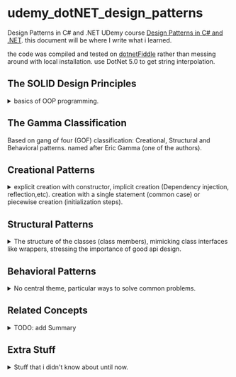 # udemy_dotNET_design_patterns

Design Patterns in C# and .NET
UDemy course [Design Patterns in C# and .NET](https://www.udemy.com/course/design-patterns-csharp-dotnet).
this document will be where I write what i learned.

the code was compiled and tested on [dotnetFiddle](https://dotnetfiddle.net/) rather than messing around with local installation. use DotNet 5.0 to get string interpolation.

## The SOLID Design Principles
<details>
<summary>
basics of OOP programming.
</summary>

### Single Responsibility Principle

Any particular class / function / object should have only one reason to change.  
External functionalities aren't part of the core class and should go in a helper module. A red flag for violation of the principal is use of external resources like files, streams or sockets.

### Open Closed Principle

Class should be open for extension (derived classes), closed for changes (modifications). Changes to derived classes should not require changes in the base class. 

example of using ISpecification and Combinators.

### Liskov Substitution Principle

You can always use a derived class when a base class is expected. the classic example of squares and rectangles (which aren't fit for the Liskov substitution!).

### Interface Segregation Principle

Interfaces should require the minimal functionality, and nothing else. don't require more functionality in the interface then needed. "don't pay for what you don't need!", separate interfaces to the minimal requirements and combine them as higher level interfaces if needed (interfaces can inherit).  

*YAGNI*: you ain't going to need it.  
A red flag is functions that aren't supported (throw exceptions, do no-ops, always error).

### Dependency Inversion Principle
High level modules should not depend of low level modules. Use abstractions.  
Consume classes as interfaces, so they are decoupled from other classes which uses them. Don't depend on concrete classes in input / member variables. Prefer using interfaces (for both levels).

</details>

## The Gamma Classification

Based on gang of four (GOF) classification: Creational, Structural and Behavioral patterns. named after Eric Gamma (one of the authors).


## Creational Patterns

<details>
<summary>
explicit creation with constructor, implicit creation (Dependency injection, reflection,etc). creation with a single statement (common case) or piecewise creation (initialization steps).
</summary>


### Builder
<details>
<summary>
When piecewise object construction is complicated, provide an API for doing it succinctly.
</summary>
Some objects are complicated to build. but a constructor with too many arguments isn't a reasonable behavior. A builder class is a separate class that is used to hold all the pieces together until finally calling the real class constructor.

Think about the C# StringBuilder which is used to build a string object. 
``` csharp
static void Main(string[] args)
{
    var sb = New StringBuilder();
    sb.append("str1");
    sb.append("str2");
    var str = sb.toString();
    };
}
```
we can imagine a specialized HTMLBuilder class that nows how to write elements inside a tag and construct the final string, and it can add children elements and create the final html text. this is similar to what react does with javaX.


**Fluent Interface**: an interface for chaining together commands by always returning the reference to the active object.

``` csharp
public class MyClass
{
    public MyClass Foo(int x)
    {
        //do something with x
        return this;
    }

    static void Main(string[] args)
    {
    var myclass = New MyClass();
    my.class.foo(1).foo(2);
    };
}
```

There is a problem in inheriting from fluent interface. if we methods from the base class, they return the reference as the base class, which has limited functionality. we can use the [Curiously Recurring Template Pattern](https://en.wikipedia.org/wiki/Curiously_recurring_template_pattern) to always return the most derived class.

``` csharp
public class MyClass
{
    public MyClass Foo(int x)
    {
        //do something with x
        return this;
    }

}

public class MyClassDerived : MyClass
{
    public MyClassDerived bar(string x)
    {
        //do something with x
        return this;
    }
}

public class BaseCRTP<SELF>: BaseCRTP<SELF}>
{
    public SELF Foo(int x)
    {
        //do something with x
        return (SELF)this;
    }

}

public class DerivedCRTP<SELF> : BaseCRTP<DerivedCRTP<SELF>>
{
    public SELF bar(string x)
    {
        //do something with x
        return (SELF)this;
    }

}
static void Main(string[] args)
{
    var myclass = New MyClassDerived();
    // this will fail!
    //my.class.foo(1).bar("laa");
    // this will work
    var myCRTP = new DerivedCRTP<DerivedCRTP>();
    myCRTP.foo(1).bar("laa");
};
```
we can add a method *.build()* that actually constructs the final object in the end.  

#### Functional Builder

An example of using a functional builder: a builder object with a list of functions, extension methods and open/closed principal. then we can make this an abstract builder class that can work for any type of class

#### Faceted Builder

using a *facade* design pattern to hold the reference to class, and then using more than one builder on it. the containing object exposes different builders (with the same object as the reference) and allows the user to switch between different 'builder' mechanisms.

</details>

### Factories

<details>
<summary>
A component responsible solely for the wholesale (not piecewise) creation of objects.
</summary>

#### Factory Method

Normal constructors must have the same (none descriptive) name, if you want to provide defaults this can turn into a mess ("optional parameters hell"). you can't have the same parameters for different functions because that's not possible in overloading functions (all the ctors have the same name!) and you can't give a derived class without explicitly calling for that derived class ctor.

##### Point Example 

we have a Point constructor that take x,y coordinates, and we want a constructor that can take polar points (rho, theta), but we already have a constructor with (double,double) arguments. so we can start adding parameters to determine how to use the doubles. but this is uncomfortable, and we lose the explicit naming of the parameters and we must have documentation explaining this.  
If we want to be explicit, we can have derived class (cartesian point,polar point) that have properly named constructors, but that feels like a misuse of inheritance. the functionality is still the same and still exists solely in the base class.  
C# resharper actually had a quick action to refactor a constructor into a factory method. This is a static class function that calls the (preferably private/protected) constructor.

##### Asynchronous Factory Method

We can't do a-synchronized stuff inside a constructor. We can have a separate init async function that is used severalty. but then we relay on the user to call it after each creation. to ensue this we can add factory method that calls the constructor and then the async initialization method before returning it to the user.



#### Factory Class

if we have big enough class, it might be better in terms of SRP (single responsibility principle) to separate the class creation methods (factory methods) from the class itself. so we can have a Factory class with a sole reputability of providing ways to create the object.  
we can fiddle around with the access modifiers by making it internal (so only the package classes can create it). Alternatively, we can make the factory a static inner class (and the constructor private) so that no external code can create the class, and the only way to create instances of this object is via the static factory class, which has access to other private methods of the containing class.

we can see this in action in C# [Task.Factory](https://docs.microsoft.com/en-us/dotnet/api/system.threading.tasks.taskfactory?view=net-5.0).

we can have factory properties: always create an object with some specified parameters. if this object can't be changed, then it's better to have it as a singleton/static class member (initialled just once)
``` csharp
public class Point
{
    private Point(x,y)
    {
        // constructor..
    }
    public static Point OriginProperty => new Point(0,0); // new point each call
    public static Point OriginMember = new Point(0,0); // created once
}
```

#### Abstract Factory (Interface Factory)

**name is misleading, abstract in this context means interface, not a 'base class that can't be instantiated on its' own'.**  
Give out ~~abstract~~ interface objects (rather than concrete objects). we can also have interface for the abstract factory itself, so that's an hierarchical factory design.  
the example in the video is a hot drinks machine which uses Activator.CreateInstance() to create classes with reflection.

the example has a bit of violating the OCP (open close principle) by using enums. it can be fixed with reflections again (on with dependency injection, as it should be used in production code), we take all classes that implement the interface from the assembly (avoiding the interface itself) and create them as our factories. to create an actual drink we have a method to expose the available options with a primitive type identifer (index number, string name) that we can accept from the user (don't forget to validate it!) and access the correct factory.
</details>

### Prototype

<details>
<summary>
A partially or fully initialized object that you copy (clone) and make use of.
</summary>

All about object copying. We don't design object from scratch. we make a copy and then change it. sometimes it's called a 'clone' of the object, we need deep copying.  
we can either implement DeepCopy as a method/interface ourselves or use a serializer.

#### ICloneable is bad? what about Copy Constructors?

C# provides an interface ICloneable with the method Clone(), but it doesn't specify if it's a shallow copy or deep copy. and it always returns an object frm type Object (we need to explicitly cast it). Clone() sometimes specifies if it does a shallow copy.  
Another concept is taken from C++, the copy constructor. a constructor overload that takes an instance of the same class and calls the copy constructor on the members. but it's weird to do something c++ in c#.

#### IPrototype<T> interface

what about an interface that is both generic (DeepClone() returns T, no need to cast it) and explicitly does deep copying? it's possible, but still cumbersome, because it needs to be implemented in each member of the object.  
This approach doesn't scale well with large inheritance hierarchy. Each derived class must be able to pass parameters to the base class, and there's a lot of repetition going on. we can around it by requiring the class to have a empty default constructor, and implement a method to copy it's own properties into an object of the same class. we also have a default DeepCopy() method. the CopyTo() method copies it's own class properties and calls the base class CopyTo() method. there's an issue of casting to use the default implementation method. there is a problem that deepCopy() can not only copy a derived class, it can also copy a derived class into a base class.

``` csharp
public interface IDeepCopyable<T> where T: new()
{
    void CopyTo(T target);
    //default implementation?
    T DeepCopy()
    {
        T t = new T();
        CopyTo(t);
        return t;
    }
}
```


#### Copy Through Serialization

why bother with all the inheritance and interfaces when can simply use  extension methods on any type by serializing and deserializing. if we want to use the binary formatter, then all the classes and members must be using the [\[Serializable\] attribute](https://docs.microsoft.com/en-us/dotnet/api/system.serializableattribute?view=net-5.0). but we can choose other formatters, each serializer has different requirements. the xmlSerializer requires an empty parameterless constructor.

``` csharp
//extension method, takes this as argument, so can be called on anything?
public static T DeepCopy<T>(this T self)
{
    var stream = new MemoryStream();
    var formatter = new BinaryFormatter(); //requires the [Serializable] attribute
    formatter.serialize(stream, self); //write to stream
    stream.seek(0,SeekOrigin.Begin);  //start of stream;
    object copy = formatter.Deserialize(stream); //read from stream
    stream.close(); //maybe we could have used 'using'
    return (T) copy; //cast to T;
}

public static T DeepCopyXml<T>(this T self)
{
    using (var stream = new MemoryStream()) //will close the stream on it's own.
    {
        var serializer = new XmlSerializer(typeof(T));
        serializer.Serialize(stream,self);
        stream.Position = 0; //same as Seek, bring the stream back to the start;
        return (T)serializer.Deserialize(stream);
    }
}
```
</details>

### Singleton

<details>
<summary>
A component which is instantiated only once.
</summary>

The very hated pattern, even said that is often a design smell.

for some components, it doesn't makes sense to have more than one object of it's kind. important when construction is expensive, we don't want to allow more creations of it, and we want the entire system to use the same instance.
 
keep the constructor private and have a static instance, all the usual lazy or eager instantiation, we can use the system Lazy<> class if we want.

there is a problem: the singleton is a hard coded reference, so testing any component that uses it means testing on a 'live' component, and we can't write tests because the data might change, and we are using the live component (and one day, we will do something stupid to mess it up and the whole team will have to stop everything and fix it), so things are already in danger. we can mitigate this by using dependency injection. 

instead of implementing a singleton, we create a normal class, and use a dependency injection framework to treat it as such.

``` csharp
public void DependencyInjection()
{
    var cb = new ContainerBuilder(); //dependency 
    cb.RegisterType<OrdinaryDatabase>() //register the normal class or mock data
    .As<IDatabase> //the interface it implements
    .SingleInstance(); // require just one of them.
    cb.RegisterType<ConfigurableRecordFinder>(); //register a type that uses the interface.
    using (var c = cb.Build())
    {
        var rf = c.Resolve<ConfigurableRecordFinder>();
    }
}
```

why Singleton and not static? because we can't use dependency injection with static class. but there is something called [monostate pattern](https://stackoverflow.com/questions/624653/is-monostate-the-good-cousin-of-the-evil-singleton) which aims to have our cake and eat it. we can use 'new' to instantiate new objects, but all objects are referring to static fields. so maybe this means we can inherit from the class and still keep a single state.

thread safety: we can have a singleton for each thread by using a ThreadLocal<> wrapper and combine it with the other singleton implementations. we can also get the same results by using some container framework like we did with the dependency injection.

#### Ambient context pattern

some data that is changing, but also shared?
example in video. stack of contexts? scoping, disposing.   

</details>

</details>

## Structural Patterns

<details>
<summary>
The structure of the classes (class members), mimicking class interfaces like wrappers, stressing the importance of good api design.
</summary>

### Adapter

<details>
<summary>
A construct which adapts an existing interface X to conform to the required interface Y.
</summary>
imagine a electrical adapter for different power outlets.  
we take one class and force it to conform to some given interface, either by creating a new class or forwarding calls. can be as simple or as complicated as needed.

#### Caching

If our adapter uses a large amount of temporary data (creating objects), it might be more efficient to do some caching and retain the data internally. this of course assumes that we are going to reuse the same objects and that they are constant and not changing.

#### Generic Value Adapter

*not sure what's the point, actually*  
this would be trivial in c++. but in c# this requires quite a bit of work. there is a big example that. see file. basically, we need to propagate the type information in the entire hierarchy, we simply throw TSelf everywhere.

#### Adapter with dependency injection

an example with the container pattern and the command pattern. we use the *ContainerBuilder.RegisterAdapter()* method and the metadata feature.

</details>

### Bridge

<details>
<summary>
A mechanism that decouples an interface (hierarchy) from implementation (hierarchy).
</summary>
Avoiding a 'cartesian product complexity explosion' situation, if we have different features in a class hierarchy, each inheritance level can double the amount of classes. we rather use aggregation/composition than inheritance.  
if an interface has two options, we don't add the interface implementation to the class definition, we keep it as member so it doesn't require us to stack levels of inheritance classes.
should probably go along with dependency injection.

I think the difference between this a a decorator is that decorator is designed to hold itself in a nested level, while the bridge pattern is about horizontal levels. I think that this can be achieved with templates, but who am i to decide..?
</details>

### Composite

<details>
<summary>
A mechanism for treating individual (scalar) object and compositions of objects in a uniform matter.
</summary>

An example of a drawing application using a Composite to aggregate Graphic Objects together. the base class contains other object of itself. object can contain both it's own data and components, and the API doesn't care about it.  
An example of a neuron network containing a neuron class, a neuron layer and eventually a neuron rind. instead, we treat a single neuron as a collection of neuron as well. we define the neuron class an IEnumerable\<neuron\>, and **define the api around the collection of elements**, so we can treat a singular element the same as the aggregate.

going back to the open closed principle, where we created an 'AndSpecification' as a combinator of ISpecification, we can replace it with a 'CompositeSpecification' base class that can handle any number of CompositeSpecification (single, two, many) which can be combined in different ways.

based on the exercise, we should look at the IEnumerable interface.

</details>

### Decorator

<details>
<summary>
Facilitates the addition of behaviors to individual object without inheriting from them.
</summary>

sticking to the open code principle, extend functionality, keep the new changes separate (single responsibility principle), also work with sealed objects that can't be inherited.

it may or may not proxy calls to the decorated objects, it allows us to create runtime different decorators chains. we can use dynamic decorations (by passing around objects as references), or static decorations, which aren't as complex because of how the language treats generics (it's much more impressive in c++).

#### Decorating a Sealed class - CodeBuilder and StringBuilder

example of decorating the StringBuilder class. it's a sealed class (can't inherit from it) so if we need new functionality, we can't simply inherit and override. StringBuilder is actually a fluent class, so even if we delegate everything to the StringBuilder member, we need some manual changes.

#### Adapter - Decorator 

a class that uses both a StringBuilder member and adapts it to conform to regular string operations (constructor from string literal, concatenation with strings with the plus operator). this allows us quickly refactor any inefficient string objects into more efficient code (which is implemented via the StringBuilder) without changing any operations besides the creation of the object.

#### Pseudo Multiple Inheritance

C# and java don't support multiple inheritance. we use interfaces instead. but if we still need more than one base class (for member variables), we can use composition. the 'derived' class implements the interfaces, but delegates them to member variables.  
this brings back the diamond inheritance problem, if the two members (which are supposed to be base class) have a common property, we need to keep the values in sync. there isn't a 'clean' virtual inheritance like in c++.

#### Multiple Inheritance with Default interface members

modern c# allows us to have default implementations for interface methods;
``` csharp
public interface ICreature
{
    int Age {get; set;}
}

public interface IBird:ICreature
{
    void Fly()
    {
        if (Age >10)
        {
            Console.WriteLine("Flying!");
        }
    }
}
```
options of adding behaviors
1. Inheritance
2. Wrapper class
3. Extension methods.
4. C#8 default interface methods.

we can't actually call the default methods from the concrete class (if we the derived class didn't implement it), we must refer to our object as the interface via casting  or by using the "if (o **is** Obj obj)" syntax.

#### Dynamic Decorator Composition

this is probably the classic way to learn decorator design pattern,an object holds a reference to an object of the same interface, and delegates the operations after (or before) adding it's own special behavior.

there is a possible issue with Dynamic Decorator Composition, we can create a cycle that two decorators modify the same 'functionality', what does it mean that a shape has two 'color decorator'?. this can't be statically detected.  
this can be solved with a CyclePolicy:
``` csharp
public abstract class ShapeDecoratorCyclePolicy
{
    public abstract bool TypeAdditionAllowed(Type type,IList<Type> allTypes);
    public abstract bool ApplicationAllowed(Type type,IList<Type> allTypes);
}

public class ThrowOnCyclePolicy:ShapeDecoratorCyclePolicy
{
    private bool handler(Type type,IList<Type> allTypes)
    {
        if (allTypes.Contains(type))
        {
            throw new InvalidOperationsException($"cycle!");
        }
        return true;
    }
    public override bool TypeAdditionAllowed(Type type,IList<Type> allTypes)
    {
        return handler(type,allTypes);
    }
    public override bool ApplicationAllowed(Type type,IList<Type> allTypes)
    {
        return handler(type,allTypes);
    }
}
```
there is an common practice in c# of having both a generic and none generic classes with the same name. it has something to do with the *is* operator. see file. it's another **curious recursive template pattern** thing with inheriting from TSelf; the policy is a **strategy design pattern**.

#### Static Decorator Compositions

this is something that works in languages with compile time templates like c++.  in the example everything requires having a default constructor. we have a problem with the inner constructors. and how to access and expose the properties of the inner decorator. **this isn't a viable solution to C# production code**.

#### Decorator in dependency injection

using ContainerBuilder. we can register it as a named decorator, and supply it with a lambda to resolve the decorator properly.
</details>

### Facade

<details>
<summary>
Provides a simple, easy to understand user interface over a large and sophisticated body of code.
</summary>

exposing several components through a single interface.
DirectX and OpenGL are rendering images techniques that go faster than the regular console.
an example of pre-rendered console app, the custom console class is facade over a much more complicated code that is hidden from the user. the implementation itself depends on how simple/complicated we want to expose.  
we can additionally expose more internal operations for more experienced users to use.

</details>

### Flyweight

<details>
<summary>
A space optimization technique that lets use use less memory by storing externally the data associated with similar objects.
</summary>

the goal is to avoid redundancy when storing data. avoid duplication across objects. [String Interning](https://en.wikipedia.org/wiki/String_interning) is an example of it, string literals (which are immutable) that have the same text are stored just once. we can use references, keys, pointers, indices or some other way to save the precious memory.

example of storing strings in a static array and having each object keep indices of the strings it uses. it's probably a bit longer to construct with all the string actions but we use less memory.  
another example of using ranges (start end pairs) instead of of keeping a separate flag for each position.

we try to store any data externally and minimize how much of it we store. 

*turns out I've been using this all the time!*
</details>

### Proxy

<details>
<summary>
A class that functions as an interface to a particular resource. the resource may be remote, expensive to construct, or may require logging or some some other added functionality.
</summary>

avoid changing code by using the same interface with different behavior, allow for remote calls (calls to a different process),logged calls (write to log) or guarded calls (check for validity of arguments) without changing the interface.

#### Protection Proxy

a class that controls access to a different class and performs additional checks on it. can be used to authentication resources. we keep the same core functionality the same, but we control if it's possible to call on it or not.

#### Property Proxy

rather than use a value as property, we can use a class as that property, and this class controls the value. we can avoid setting the value if the existing value is the same.

``` csharp
public class Property<T>
{
    private T value;
    public T Value
    {
        get=> value;
        set {
            if (Equals(this.value, value))
            {
                //do nothing
            }
            else
            {
                this.value = value;
            }
        }
    }

    public static implicit operator T(Property<T> property)
    {
        return property.value;
    }
    public static implicit operator Property<t>(T value)
    {
        return new Property<T>(value);
    }
    //equality operators... 
}
```
there is an issue with the = operator. C# doesn't allow us to overload the assignment operator (unlike C++), so it would create a new property rather than mutate the value. so we actually keep the property<T> class private and provide property T that has a custom setter to change the private property.

``` csharp
public class Creature{
    private Property<int> agility= new Property<int>();
    public int Agility {
    get{return agility.Value;}
    set{agility.Value= value;}
    }
}
```

*in Landa we had ParameterValue\<T\> and ParameterConstraint\<T\> classes*

#### Value Proxy

a wrapper on a primitive type that provides some extra juice and consolidates synthetic sugar into the class.
example for creating a 'Percentage' class.
use extension method to allow construction of class from value

``` csharp
    public struct Percentage
    {
        private readonly float value;
        internal Percentage(float value)
        {
            this.value=value;
        }
        public static float operator *(float f, Percentage p)
        {
            return f*p.value;
        }
        public static Percentage operator +(Percentage p1, Percentage p2)
        {
            return new Percentage(p1.value+ p2.value);
        }
    }
    
    public static Percentage Percent(this int value)
    {
        return new Percentage (value/100.f);
    }
    
```

#### Composite Proxy: SoA/AoS

*structure of arrays* or *array of structures*?

different storage for a class that behave the same. instead of having an array of N objects with 3 properties, we can have 3 N sized Arrays. the external object simply stores the reference and all it's actions are performed with the index on the arrays. this way we can perform actions on a single proxy element and all the similar data is located near each other.

#### Composite Proxy with Array backed Properties

grouping properties together with a composite proxy.
we can have a property All that does all the 'set' commands together. the get command should return a nullable object (bool?), if they are all the same, we return the value, otherwise, we return a null.

but rather than use names properties, we can use array backed properties, and now we can use array methods, so it's easier to extend this.

#### Dynamic Proxy for logging

we can have a dynamic proxy, example with using dynamicObject and reflection. we override the 'TryInvokeMember' method. we use a generic factory method and the .ActLike() method from some *ImpromptuInterface* library and .As\<Interface\> (we need to override somethings)

#### Proxy vs Decorator

* Proxy provides an identical interface, Decorator provides an enchanted interface,
* Decorator typically aggregates (or has reference to) what it's decorating, a proxy doesn't necessarily.
* a proxy might not even be working with a real materialized object. like Lazy object.

#### View Model

we can use a proxy to add validation to a class and keep the UI concerns separate from the class itself. 
MVVM (model, view, view model)
Model - the data itself
View - the UI stuff
View Model - usually a proxy over the Model, provides the 'onPropertyChanged' stuff.
we can use this together with a decorator to get some additional functionality.

#### Bit Fragging

Boolean isn't a really stored as a bit. that's a problem if you have too many bool properties it might be a memory issue. we have BitArray ov VectorBit\<32\> in the standard library. but if we want a different fragmentation (like, 0,1,2,3) we can store them in bits and use a proxy over them. this is similar to the bit fields in classic C.

example of using a set of operators to find if an array of numbers and can reach an value.
> 1,3,5,7 -> 0.  
which set of 4 operators allows us to reach zero?
1 - 3 - 5 - 7 =0.
can we find for each number if there is an operator set that reaches this value?

an example of using an index property and enums to do a formula evaluation.

</details>

</details>

## Behavioral Patterns

<details>
<summary>
No central theme, particular ways to solve common problems.
</summary>

### Chain Of Responsibility

<details>
<summary>
A chain of components who all get a chance to process a command or a query, optionally having default processing implementation and an ability to terminate the processing chain.
</summary>

which component handles events? where does the handling stop? in which order does this happen? how are effects compounded across elements.

**CQS** Command Query Separation :  
Query: get information  
Command: ask for action or change  
therefore, QCS means having different means of sending commands and queries.
in the chain of command pattern we can have listeners that listen on the commands and modify them.

something like a linked list of Modifying elements (is this not the decorator pattern?) that request handling from one another.

an example using a cardGame with modifiers on the creature with method Chain. including the interception of calls in a modifier class.

the problem in that example is that the inner object is mutated, and also exposed outside, so we can't easily remove a layer from it. the better implementation uses a Mediator pattern and events. this called a *Broker Chain*.  we have a query object that acts as the 'getter' method. we use an abstract base class. the modifier class listens to events and if it's relevant right now than we modify the result of the query. we can also make them *IDisposable* so that they remove themselves from the chain when they're done.


note: I did the exercise and I thought it was a mess, my code wasn't accepted at all, so i included the solution code instead with my comments. I think it's a stupid implementation. 

</details>

### Command

<details>
<summary>
An object which represents an instruction to perform a particular action. contains all the information necessary for the action to be taken.
</summary>

There is no built-in 'undo' action in C#, there is no easy way to serialize a sequence of actions. are 'queries' commands? that depends. they are an object that performs a thing, but we still have the Query-Command Separation concept.

we can string several commands together to perform complex actions, or write a single command that contains the whole logic of an operation. the commands encapsulate the 'main' of the program, and can be used from a UI, stored in a database, and even have an 'undo' operation (be sure to only allow rollbacks if operation was successful, and only do this once!). commands can also hold state. this allows us to create a transactional model.

we need a command, a command processor, and then we can add an undo action or composite commands (called macros).

#### Composite Commands

a combination of the composite pattern and the command pattern. a single command that is a composite of several commands together.

An example of commands in a bank account program. need to handle a situation where some commands were successful and some were not.


</details>

### Interpreter

<details>
<summary>
A Component that process **structured** text data. Does so by turning it into separate lexical tokens (*lexing*) and then interpreting sequences of said tokens (*parsing*).
</summary>

processing textual input into executables actions. parsing text into something structured. this is what fuels regex, IDEs, python code, HTML, XML, code suggestions and suggestions, and of course: Compilers from source code to Binary code.

an example of parsing a text string containing simple mathematical expressions, numbers, parentheses, plus and minus operators.  
a token is any single element, in our case: numbers, operations, brackets.

first stage it to lex - takes an string input and turns it into a collection of tokens.
the next stage is parsing. how are do the tokens interact with one another? how do they relate to each other, and which order?

``` csharp
// warning! don't rely on this code! it didn't work well for me in the exercise!
public class Token
{
    public Enum Type
    {
        Integer, Plus, Minus, LeftParentheses, RightParentheses;
    }

    public Type tokenType;
    public string Text;

    public override string ToString()
    {
        return $"`{Text}`";
    }
    public static List<Token> Lex(string input)
    {
        var results = new List<Token>();
        for (int i =0; i < input.Length ;++i)
        {
            switch(input[i])
            {
                case '+':
                results.Add(new Token(Token.Type.Plus),"+"));
                break;
                case '-':
                results.Add(new Token(Token.Type.Minus,"-"));
                break;
                case '(':
                results.Add(new Token(Token.Type.LeftParentheses,"("));
                break;
                case ')':
                results.Add(new Token(Token.Type.RightParentheses,")"));
                break;
                default:
                var sb = new StringBuilder(input[i].ToString())
                {
                    for (int j=i+1; j <input.Length;++j)
                    {
                        if (char.IsDigit(input[j]))
                        {
                            sb.Append(input[j]);
                            ++i; //this is for the next big loop!
                        }
                        else
                        {
                            results.Add(new Token(Token.Type.Integer,sb.ToString()));
                            break; //break the char processing loop!
                        }
                    }
                }
                break; //break the switch statement.
            }
        }
        return results;
    }
}

```

ANTLR - Another Tool For Language Recognition. a parser to generate structured data from input,
</details>

### Iterator

<details>
<summary>
An object (or, in .NET, a method), that facilitates the traversal of a data structure.
</summary>

Traversal of data functions. Iterator is the class that facilitates the traversal by keeping a reference to the current element and knows how to move to the next element. C# has the implicit iterator construct with the IEnumerable interfaces and the *yield return* statements.

An example of binary tree, doing in-order-traversal:

Traversals of tree 
``` json
{
"root":{
    "value":1,
    "left": {"value":2},
    "right": {"value":3}
    }
};
```
>   
      1  
     / \ 
    2   3

* In-Order: left, this, right: 2,1,3
* Pre-Order: this, left, right: 1,2,3
* Post-Order: right,this,left: 3,2,1


the basic form of an iterator has the current Data Node, a moveNext method that returns true and moves the iterator forward. this is the tr
traditional form, like how it's implemented in c or c++.

``` csharp
public class Node<T>
{
    T data;
    Node<T> Parent,Left,Right; //bi directional Node
}
public class InOrderIterator<T>
{
    private readonly Node<T> root;
    public Node<T> Current;
    private bool yieldedStart = false; //used just once;
    public InOrderIterator<T>(Node<T> root)
    {
        this.root = root;
        Current = root;
        while (Current.left != null)
        {
            Current=Current.Left; //go all the way left!
        }
    }
    public bool MoveNext()
    {
        if (!yieldedStart)
        {
            yieldedStart= true; //happens once!
            return true;
        }

        if (Current.Right != null)
        {
            Current = Current.Right; // one to the right
            while (Current.left != null)
            {
                Current=Current.Left; //go all the way left!
            }
            return true;
        }
        else
        {
            var p = Current.Parent;
            while (p!= null && Current == p.Right) // we have a parent, and we are coming from the right side of it.
            {
                Current =p;
                p = p.parent;
            }
            Current = p;
            return Current != null;

        }
    }

    public void Reset(){
        //additional operations
        //Current = root;
        //yieldedStart= false;
    }
}

```

but we can do better in C#, we have the yield return keyword for this. this creates a state machine for us. this is recursive, readable and simple

``` csharp
public class BinaryTree<T>
{
    private Node<T> root;

    public IEnumerable<Node<T>> InOrder
    {
        get
        {
            //local method?
            IEnumerable<Node<T>> TraverseInOrder(Node<T> current)
            {
                // left elements
                if (current.Left != null)
                {
                    foreach (var left in TraverseInOrder(current.Left))
                    {
                        yield return left;
                    }
                }
                // this element
                yield return current;
                // right elements
                if (current.Right != null)
                {
                    foreach (var right in TraverseInOrder(current.Right))
                    {
                        yield return right;
                    }
                }
            }

            foreach (var node in TraverseInOrder(root))
            {
                yield return node;
            }
        }
    }
}
```


#### Duck Typing

an IEnumerable type is a class that has a *GetEnumerator* method which returns an *Iterator* with *MoveNext* method that returns a bool and a *Current* property. we don't need to declare the class as IEnumerable. as long as we have GetEnumerator method, we can do a *foreach* loop.  
most of the actions in c# require a formal Interface, but duck typing doesn't.


#### Array-backed Properties (revisited)

if we stick our elements in an array, we can use linq to take advantage of the array methods rather than access them directly.  
*not sure about this*

</details>

### Mediator

<details>
<summary>
A component that facilitates communication between components without them necessarily being aware of each other or having direct (reference) access to each other.
</summary>

allowing components to be unaware of one another. we don't want direct reference to one another, but rather a single component that controls the flows.

example of a chatroom, or any service with multiple clients (online games). we use something called *event broker* (or *event bus*). the event broker is an *IObservable* object with publisher/subscriber with the *.OfType\<EventType\>().Subscribe(()=>{});* syntax. also uses dependency injection.  
we have base actor class, base event class and a broker class. the actors publish an event to the broker, and are subscribed to events on it. no actor is directly aware of the other actors. they only operate through the events.

library [MediatR](https://github.com/jbogard/MediatR) example demo. uses interfaces *Command:IRequest\<Response\>, IRequestHandler\<Command,Response\>* that uses async await syntax. using dependency injection again with \<ServiceFactory\> to register the command handler. there are some requirement to use async, so this needs to handled.
</details>

### Memento

<details>
<summary>
A token/handle representing the system state. Lets us roll back to the state when the token was generated. May or may not directly expose state information.
</summary>
the goal is to allow an object to return to a previous state with a token. save a snapshot of the objects and allow the system to restore the object to that state. typically an immutable object so it can't be changed from outside.

our object is separated from it's state, and can restore the state from a token at anytime.
Undo and Redo: keep all the tokens in the class, including the initial state.

Memento for [interop](https://en.wikipedia.org/wiki/COM_Interop),[Interoperability](https://en.wikipedia.org/wiki/Interoperability): P/Invoke (parallel invocation). *this feels more like the flyweight pattern*.
</details>

### Null Object

<details>
<summary>
A no-op object that conforms to the required interface, satisfying a dependency requirement of some other object.
</summary>
*not part of the gang of 4 pattern. sometimes classified as a structural pattern.*
we assume the objects are generally not null. but what happens if we don't have the object and someone depends on it? we need something to call on at all cases.

this feels like a mock object that simply does nothing. works well with open closed principle. if the object has a dependency on an interface, we have to give it something, and passing a null value is dangerous (unless we were explicitly told it's safe). passing null might cause problems in dependency injection.  
in this pattern, we implement a class that follows all the requirement of the interface but does nothing. if we have properties it's a bit more complicated. null objects aren't always the right solution, sometimes the object should return a result and we simply can't rely on a defaulted result, but that depends on the software requirements.  
we can make this null object a sealed class (to avoid having it inherited) or a singleton (there's no point to have more than one). in modern C# we can have a private sealed class inside the interface and static properties. this way we can implement the default class inside the interface, and expose it solely through the interface. however, this is weird because developers don't expect interfaces to have properties, which makes the code unnatural.

dynamic null object - using DLR (dynamic language runtime). of course, this has worse performance than static classes. example using the ImpromptuInterface library and the INull class (see [ImpromptuInterface] below(#Dynamic-Run-Time-ImpromptuInterface)).
</details>

### Observer

<details>
<summary>
TODO: add Summary
</summary>
</details>

### State

<details>
<summary>
A pattern in which the object's behavior is determined by its state. An object transitions from one state to another (something needs to  trigger a transition).
A formalized construct which manages states and transitions is calls a state machine.
</summary>

software as a state machine. transitions can be explicit (from inside the object) or in response to events.

if the machine is complex enough, it's probably worth to define all the transitions in a clear and concise way: state entry and exit behavior. actions on event transitions, guard conditions on external factors, default actions when no transition.

#### Classic GOF

the classic example in the GOF is different than what we would do to today. the light switch example. they used classes to represent the state.this might be heavy because each switch required building a new object? also uses bidirectional control flow.

``` csharp
public abstract class State
{
    public virtual void On (Switch switch)
    {
        //do nothing
    }

    public virtual void Off (Switch switch)
    {
        //do nothing
    }
}

public class OnState : State
{
    public override void Off(Switch switch)
    {
        //transition
        switch.state= new OffState();
    }
}

public class OffState : State
{
    public override void On(Switch switch)
    {
        //transition
        switch.state= new OnState();
    }
}
public class Switch
{
    public State state = new OffState();
    public void On()
    {
        //bi-directional control
        state.On(this);
    }
    public void Off()
    {
        //bi-directional control
        state.Off(this);
    }
}
```

#### More Modern Example

if we didn't have any libraries, today we would do something like this:  
example for a phone state machine. we keep our state as an enum and we have different actions (triggers) to switch between them. there is less overhead of build objects at each transition.

``` csharp
public class PhoneStateMachine
{
    public enum State
    {
        OffHook,
        Connecting,
        Connected,
        OnHold
    }

    public enum Triggers
    {
        CallDialed,
        HungUp,
        CallConnected,
        PlaceOnHold,
        TakenOffHold,
        LeftMessage
    }
    //using (a,b) syntax for pairs. we can also use dictionary<state, dictionary<trigger,state>>
    // which triggers moves us to which state.
    private static Dictionary<State,List<(Trigger,State)>> Transitions = new Dictionary<State,List<(Trigger,State)>>
    {
        [State.OffHook] = new List<(Trigger,State)> {
            (Trigger.CallDialed,State.Connecting)
        },
        [State.Connecting] = new List<(Trigger,State)> {
            (Trigger.CallConnected,State.Connected)
            (Trigger.HungUp,State.OffHook),
        },
        [State.Connected] = new List<(Trigger,State)> {
            (Trigger.LeftMessage,State.OffHook),
            (Trigger.PlaceOnHold,State.OnHold),
            (Trigger.HungUp,State.OffHook)
        },
        [State.OnHold] = new List<(Trigger,State)> {
            (Trigger.TakenOffHold,State.Connected),
            (Trigger.HungUp,State.OffHook)
        }
    };
    public static void Main(string[] args)     
    {
        var state = State.OffHook;
        while (true) //infinite loop
        {
            Console.WriteLine($"The phone is currently at state {state}");
            Console.WriteLine($"select one of the following triggers:");
          
            //display options, we use this form because we want access to element by index.
            for (var i =0; i < Transitions[state].Count; ++i)
            {
                var (trigger, _) = Transitions[state][i];
                Console.WriteLine($"{i}. {trigger}:");
            }

            var input = int.Parse(Console.ReadLine()); //no error checking!
            var (_,nextState) =Transitions[state][input]
            state = nextState;
        }
    }
}
```

#### Switch Based State Machine

Combination Lock Example. this time using a switch case for transitions. rather than a dictionary. we can also use goto statements inside the switch (to move into other cases) instead of an infinite loop. this approach is easier in simle cases and we can have some actions in the transitions. this is still a problematic way to define a state machine.

``` csharp
public class CombinationLock
{
    public enum State
    {
        Locked,
        Failed,
        Unlocked
    }

    public static void Main(string[] args)
    {
        string code = "1234";
        var state= State.Locked;
        var entry = new StringBuilder();

        while (true) //infinite loop
        {
            switch (state)
            {
                case State.Locked:
                entry.append(Console.ReadKey().KeyChar);
                if (entry.ToString() == code)
                {
                    state = State.Unlocked;
                    break;
                }
                if (!code.StartsWith(entry.ToString()))
                {
                    state = State.Failed; 
                }
                break;
                case State.Failed:
                Console.CursorLeft = 0; // this will make the console overwrite the existing characters.
                Console.WriteLine("FAILED");
                entry.Clear();
                state= State.Locked;
                break;
                case State.Unlocked:
                Console.CursorLeft = 0; // this will make the console overwrite the existing characters.
                Console.WriteLine("OPENED!");
                return; //end the program
                break;
            }
        }
    }
}
```

#### Switch Expression State Machine

a [switch expression](https://docs.microsoft.com/en-us/dotnet/csharp/language-reference/operators/switch-expression) (from C# 8.0) isn't the same as a switch statement; it can switch on multiple arguments, use or ignore values in some cases, and even have further constrains with the *when* keyword, the default case is called a *guard case*.
This form is a bit easier to read and have complex conditions for switching between states, but we don't have an easy way to add behavior for different states. we can add wrappers that do stuff, but that's an entire mess by itself.

``` csharp
public class TreasureChest
{
    enum ChestState
    {
        Open,
        Closed,
        Locked
    }

    enum Action
    {
        Open,
        Close
    }

    //this is the switch expression. using pattern matching.
    static ChestState Manipulate(ChestState chestState, Action action, bool haveKey) =>
    (chestState,action, haveKey) switch 
    {
        (ChestState.Locked,Action.Open,true) => ChestState.Open,
        (ChestState.Closed,Action.Open,_) => ChestState.Open, //we don't care about the third argument!
        (ChestState.Open,Action.Closed,true) => ChestState.Locked,
        (ChestState.Open,Action.Closed,false) => ChestState.Closed,
        _ => chestState // default value
    };
    public static void Main(string[] args)
    {
        var chestState = ChestState.Locked;
        chestState = Manipulate(chestState,Action.Open,true);
        chestState = Manipulate(chestState,Action.Closed,false);
        chestState = Manipulate(chestState,Action.Closed,false);
    }
}
```

#### State Machine With the Stateless Library

see [bellow](#Stateless-Library). Microsoft also has library for this.



</details>

### Strategy

<details>
<summary>
TODO: add Summary
</summary>
</details>

### Template Method

<details>
<summary>
Allows us to define the 'skelton' of the algorithm, with concrete implementations defined in subclasses
</summary>

similar to the strategy, but using inheritance rather than composition.

Template method: a high level description of the algorithm in the abstract class. combining base class methods with abstract methods in the derived classes. not exactly PIMPL idiom, but using virtual (abstract) methods for implementations from the derived classes.

in the functional programming paradigm, we would used functions as parameters with closure types and lambdas (or nested/local functions).
</details>

### Visitor

<details>
<summary>
TODO: add Summary
</summary>
</details>

</details>

## Related Concepts

<details>
<summary>
TODO: add Summary
</summary>

### ASCII C# String

### Continuation Passing Style

### Local Inversion of Control

### DI Container and Event Broker Integration

### Beyond the Elvis Operator

### CQRS and event Sourcing

### Functional Patterns in F#
</details>


## Extra Stuff
<details>
<summary>
Stuff that i didn't know about until now.
</summary>

### Attributes
<details>
<summary>
Attributes to consider using
</summary>

the [\[DebuggerDisplay\] attribute](https://docs.microsoft.com/en-us/dotnet/api/system.diagnostics.debuggerdisplayattribute?view=net-5.0) that controls how class appears during debug sessions. if we want something other than the 'toString()' override.

the [\[UsedImplicitly\] attribute](https://www.jetbrains.com/help/resharper/Reference__Code_Annotation_Attributes.html#UsedImplicitlyAttribute) from resharper is a way to exclude some classes that are used internally (via reflection or something like that) from static analysis usage checks.


the [\[CanBeNull\] attribute](https://www.jetbrains.com/help/resharper/Reference__Code_Annotation_Attributes.html#CanBeNullAttribute) from resharper creates warnings when using an object which we annotated as 'CanBeNull' so it forces us to use the  *foo?.bar()* syntax.

</details>

### Libraries 

<details>
<summary>
Libraries to consider using
</summary>

#### Dependency Injection Framework Autofac

Dependency injection framework [Autofac](https://autofac.org/) is used throughout the code (inversion of control container, dependency inversion?). the container has a builder class *ContainerBuilder* with the *Build()* method. 
* we can register concrete classes.
* classes that implement an interface.
* register all class from the assembly.
* control lifetime and have a singleton object.
* the container implements *IDisposable*, so it can be used inside a using block.

``` csharp
using Autofac;
public class Program
{
    public static void Main(string[] args)
    {
        var builder = new ContainerBuilder();
        builder.RegisterType<BankAccount>(); // concrete registration of a class.
        builder.RegisterType<NullLog>
            .As<ILog>(); // register concrete class for instance

        builder.Register(ctx=> new BankAccount(null)); //register with lambda.
        
        builder.RegisterType<Mediator>()
            .As<IMediator>() // as interface
            .InstancePerLifetimeScope(); //singleton

        builder.Register<ServiceFactory>( ctx =>
        {
            var c = ctx.Resolve<IComponentContext>();
            return t=> c.Resolve(t);
        });

        builder.RegisterAssemblyTypes(typeof(Program).Assembly)
            .AsImplementedInterfaces(); //all classes from assembly
        
        using (var container = builder.Build())
        {
            var ba = container.Resolve<BankAccount>(); // get the class from the container.
        }
    }
}

```


#### Dynamic Run Time ImpromptuInterface

[ImpromptuInterface](https://github.com/ekonbenefits/impromptu-interface).
a library that does dynamic runtime stuff, like duck typing, constructing interfaces or force objects to behave as if they were of some interface.

``` csharp
using ImpromptuInterface;
using Dynamitey;

public class Null<TInterface>: DynamicObject where TInterface: class
{
    public static TInterface Instance
    {
        get 
        {
            return new Null<TInterface>().ActLike<TInterface>();// this is now recognized as TInterface object.
        }
    }
    //override all methods.;
    public override bool TryInvokeMember(InvokeMemberBinder binder, object[] args,out object result)
    {
        result = Activator.CreateInstance(binder.ReturnType); //assuming the return type is default constructable.
        return true;
    }
}
```

#### Stateless Library

Hierarchical state machine library [Stateless](https://github.com/dotnet-state-machine/stateless). the state machine has the starting state, and we configure transitions with *.Configure()* followed by *.Permit()* or *.PermitIf()* to depend on some property.

``` csharp
using Stateless;
public class Program
{
    public enum Health
    {
        NonReproductive,
        Reproductive,
        Pregnant
    }
    public enum Activity
    {
        GiveBirth,
        ReachPuberty,
        HaveAbortion,
        HaveUnProtectedSex,
        Hysterectomy
    }
    public static bool NobodyWatching{
        get;
        set;
    }
    public static void Main (string[] args)
    {
        var machine = new StateMachine<Health,Activity>(Health.NonReproductive); //define state machine with starting State.
        machine.Configure(Health.NonReproductive) //from state
            .Permit(Activity.ReachPuberty,Health.Reproductive); // transition.
        machine.Configure(Health.Reproductive) //from state
            .Permit(Activity.Hysterectomy,Health.NonReproductive) // transition.
            .PermitIf(Activity.HaveUnProtectedSex,Health.Pregnant,()=>NobodyWatching); //permitIf based on condition
        machine.Configure(Health.Pregnant) //from state
            .Permit(Activity.GiveBirth,Health.Reproductive) // transition.
            .Permit(Activity.HaveAbortion,Health.Reproductive); // transition.
    }

}
```

</details>

### Misc
<details>
<summary>
Even more extra than the extra!
</summary>

ACID in databases - requirements for transactional operations:
* Atomicity
* Consistency
* Isolation
* Durability

</details>

</details>